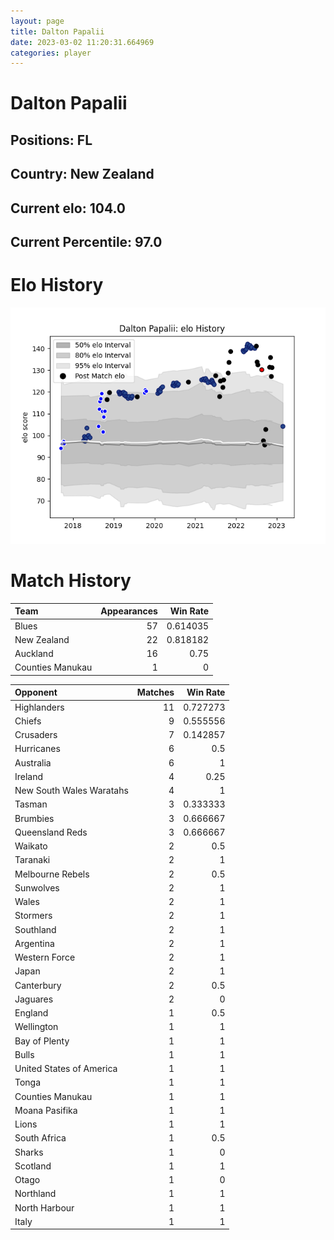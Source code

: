 ```yaml
---  
layout: page  
title: Dalton Papalii  
date: 2023-03-02 11:20:31.664969  
categories: player  
---
```

# Dalton Papalii

## Positions: FL

## Country: New Zealand

## Current elo: 104.0

## Current Percentile: 97.0

# Elo History


![elo history](history_DaltonPapalii.png)
# Match History


| Team             |   Appearances |   Win Rate |
|:-----------------|--------------:|-----------:|
| Blues            |            57 |   0.614035 |
| New Zealand      |            22 |   0.818182 |
| Auckland         |            16 |   0.75     |
| Counties Manukau |             1 |   0        |

| Opponent                 |   Matches |   Win Rate |
|:-------------------------|----------:|-----------:|
| Highlanders              |        11 |   0.727273 |
| Chiefs                   |         9 |   0.555556 |
| Crusaders                |         7 |   0.142857 |
| Hurricanes               |         6 |   0.5      |
| Australia                |         6 |   1        |
| Ireland                  |         4 |   0.25     |
| New South Wales Waratahs |         4 |   1        |
| Tasman                   |         3 |   0.333333 |
| Brumbies                 |         3 |   0.666667 |
| Queensland Reds          |         3 |   0.666667 |
| Waikato                  |         2 |   0.5      |
| Taranaki                 |         2 |   1        |
| Melbourne Rebels         |         2 |   0.5      |
| Sunwolves                |         2 |   1        |
| Wales                    |         2 |   1        |
| Stormers                 |         2 |   1        |
| Southland                |         2 |   1        |
| Argentina                |         2 |   1        |
| Western Force            |         2 |   1        |
| Japan                    |         2 |   1        |
| Canterbury               |         2 |   0.5      |
| Jaguares                 |         2 |   0        |
| England                  |         1 |   0.5      |
| Wellington               |         1 |   1        |
| Bay of Plenty            |         1 |   1        |
| Bulls                    |         1 |   1        |
| United States of America |         1 |   1        |
| Tonga                    |         1 |   1        |
| Counties Manukau         |         1 |   1        |
| Moana Pasifika           |         1 |   1        |
| Lions                    |         1 |   1        |
| South Africa             |         1 |   0.5      |
| Sharks                   |         1 |   0        |
| Scotland                 |         1 |   1        |
| Otago                    |         1 |   0        |
| Northland                |         1 |   1        |
| North Harbour            |         1 |   1        |
| Italy                    |         1 |   1        |
